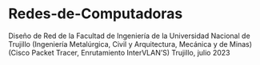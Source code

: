 # Redes-de-Computadoras
Diseño de Red de la Facultad de Ingeniería de la Universidad Nacional de Trujillo (Ingeniería Metalúrgica, Civil y Arquitectura, Mecánica y de Minas)
(Cisco Packet Tracer, Enrutamiento InterVLAN’S)
Trujillo, julio 2023
